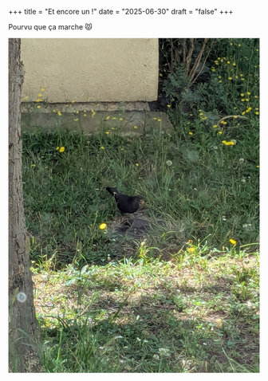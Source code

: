 +++
title = "Et encore un !"
date = "2025-06-30"
draft = "false"
+++


Pourvu que ça marche 😾

![an image from this adventure](08731244-7a7f-476c-aaa8-5f7d8eee36de.jpg)

